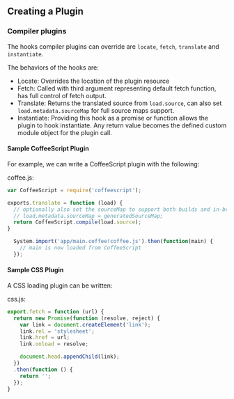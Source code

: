 ## Creating a Plugin

### Compiler plugins

The hooks compiler plugins can override are `locate`, `fetch`, `translate` and `instantiate`.

The behaviors of the hooks are:

* Locate: Overrides the location of the plugin resource
* Fetch: Called with third argument representing default fetch function, has full control of fetch output.
* Translate: Returns the translated source from `load.source`, can also set `load.metadata.sourceMap` for full source maps support.
* Instantiate: Providing this hook as a promise or function allows the plugin to hook instantiate. Any return value becomes the defined custom module object for the plugin call.

#### Sample CoffeeScript Plugin

For example, we can write a CoffeeScript plugin with the following:

coffee.js:
```javascript
var CoffeeScript = require('coffeescript');

exports.translate = function (load) {
  // optionally also set the sourceMap to support both builds and in-browser transpilation
  // load.metadata.sourceMap = generatedSourceMap;
  return CoffeeScript.compile(load.source);
}
```

```javascript
  System.import('app/main.coffee!coffee.js').then(function(main) {
    // main is now loaded from CoffeeScript
  });
```

#### Sample CSS Plugin

A CSS loading plugin can be written:

css.js:
```javascript
export.fetch = function (url) {
  return new Promise(function (resolve, reject) {
    var link = document.createElement('link');
    link.rel = 'stylesheet';
    link.href = url;
    link.onload = resolve;

    document.head.appendChild(link);
  })
  .then(function () {
    return '';
  });
}
```
